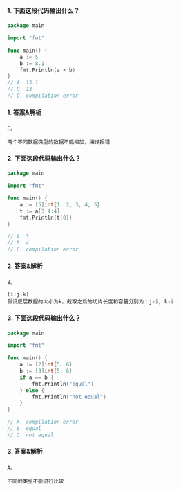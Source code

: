 #### 1. 下面这段代码输出什么？

```go
package main

import "fmt"

func main() {
	a := 5
	b := 8.1
	fmt.Println(a + b)
}
// A. 13.1
// B. 13
// C. compilation error
```

#### 1. 答案&解析

```text
C。

两个不同数据类型的数据不能相加，编译报错
```

#### 2. 下面这段代码输出什么？

```go
package main

import "fmt"

func main() {
	a := [5]int{1, 2, 3, 4, 5}
	t := a[3:4:4]
	fmt.Println(t[0])
}

// A. 3
// B. 4
// C. compilation error
```

#### 2. 答案&解析

```text
B。

[i:j:k]
假设底层数据的大小为k，截取之后的切片长度和容量分别为：j-i, k-i
```

#### 3. 下面这段代码输出什么？

```go
package main

import "fmt"

func main() {
	a := [2]int{5, 6}
	b := [3]int{5, 6}
	if a == b {
		fmt.Println("equal")
	} else {
		fmt.Println("not equal")
	}
}

// A. compilation error
// B. equal
// C. not equal
```

#### 3. 答案&解析

```text
A。

不同的类型不能进行比较
```
